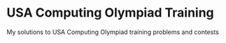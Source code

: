 # USA Computing Olympiad Training
My solutions to USA Computing Olympiad training problems and contests
